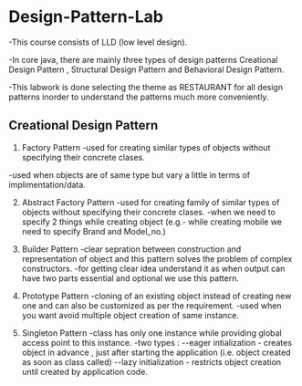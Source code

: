 # Design-Pattern-Lab

-This course consists of LLD (low level design).

-In core java, there are mainly three types of design patterns Creational Design Pattern , Structural Design Pattern and Behavioral Design Pattern.

-This labwork is done selecting the theme as RESTAURANT for all design patterns inorder to understand the patterns much more conveniently.

## Creational Design Pattern
1) Factory Pattern 
-used for creating similar types of objects without specifying their concrete clases.

-used when objects are of same type but vary a little in terms of implimentation/data.

2) Abstract Factory Pattern
-used for creating family of similar types of objects without specifying their concrete clases.
-when we need to specify 2 things while creating object (e.g.- while creating mobile we need to specify Brand and Model_no.)

3) Builder Pattern
-clear sepration between construction and representation of object and this pattern solves the problem of complex constructors.
-for getting clear idea understand it as when output can have two parts essential and optional we use this pattern.

4) Prototype Pattern
-cloning of an existing object instead of creating new one and can also be customized as per the requirement.
-used when you want avoid multiple object creation of same instance.

5) Singleton Pattern
-class has only one instance while providing global access point to this instance.
-two types :
--eager intialization - creates object in advance , just after starting the application (i.e. object created as soon as class called)
--lazy initialization - restricts object creation until created by application code.


